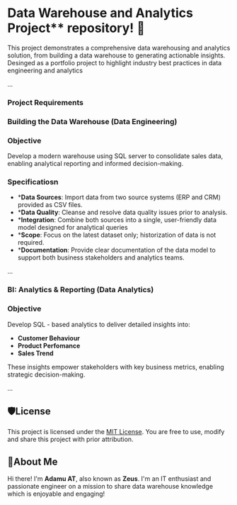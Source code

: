 # Data Warehouse and Analytics Project** repository! 🚀


This project demonstrates a comprehensive data warehousing and analytics solution, from building a data warehouse to generating actionable insights. Desinged as a portfolio project to highlight industry best practices in data engineering and analytics

...

### Project Requirements

### Building the Data Warehouse (Data Engineering)

### Objective
Develop a modern warehouse using SQL server to consolidate sales data, enabling analytical reporting and informed decision-making.

### Specificatiosn
- ***Data Sources**: Import data from two source systems (ERP and CRM) provided as CSV files.
- ***Data Quality**: Cleanse and resolve data quality issues prior to analysis.
- ***Integration**: Combine both sources into a single, user-friendly data model designed for analytical queries
- ***Scope**: Focus on the latest dataset only; historization of data is not required.
- ***Documentation**: Provide clear documentation of the data model to support both business stakeholders and analytics teams.

...

### BI: Analytics & Reporting (Data Analytics)

### Objective
Develop SQL - based analytics to deliver detailed insights into:
- **Customer Behaviour** 
- **Product Perfomance**
- **Sales Trend**

These insights empower stakeholders with key business metrics, enabling strategic decision-making.

...

## 🛡️License

This project is licensed under the [MIT License](LICENSE). You are free to use, modify and share this project with prior attribution.

## 🦋About Me

Hi there! I'm **Adamu AT**, also known as **Zeus**. I'm an IT enthusiast and passionate engineer on a mission to share data warehouse knowledge which is enjoyable and engaging!

